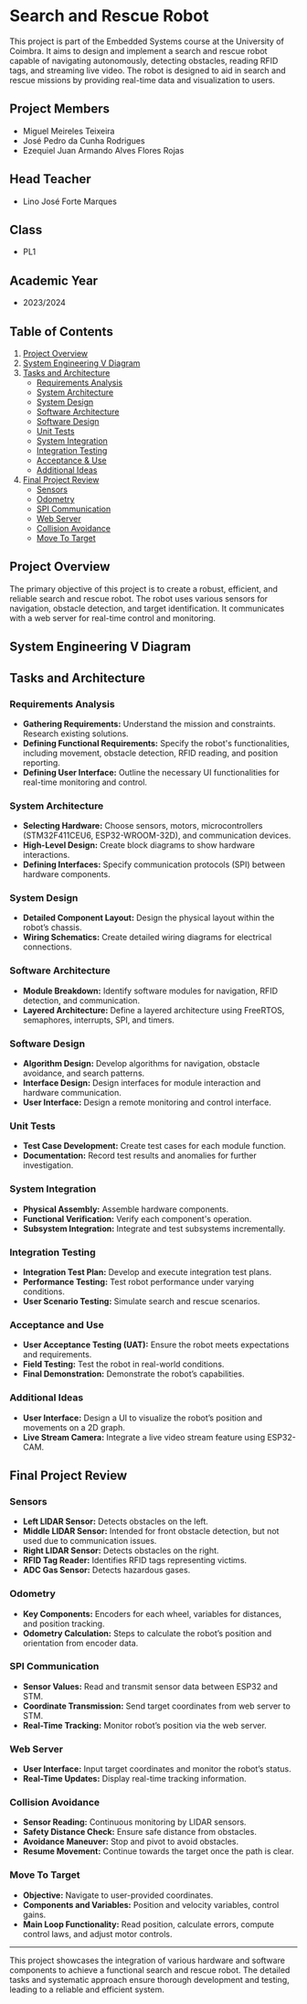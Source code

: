 # Search and Rescue Robot

This project is part of the Embedded Systems course at the University of Coimbra. It aims to design and implement a search and rescue robot capable of navigating autonomously, detecting obstacles, reading RFID tags, and streaming live video. The robot is designed to aid in search and rescue missions by providing real-time data and visualization to users.

## Project Members
- Miguel Meireles Teixeira
- José Pedro da Cunha Rodrigues
- Ezequiel Juan Armando Alves Flores Rojas

## Head Teacher
- Lino José Forte Marques

## Class
- PL1

## Academic Year
- 2023/2024

## Table of Contents
1. [Project Overview](#project-overview)
2. [System Engineering V Diagram](#system-engineering-v-diagram)
3. [Tasks and Architecture](#tasks-and-architecture)
   - [Requirements Analysis](#requirements-analysis)
   - [System Architecture](#system-architecture)
   - [System Design](#system-design)
   - [Software Architecture](#software-architecture)
   - [Software Design](#software-design)
   - [Unit Tests](#unit-tests)
   - [System Integration](#system-integration)
   - [Integration Testing](#integration-testing)
   - [Acceptance & Use](#acceptance-and-use)
   - [Additional Ideas](#additional-ideas)
4. [Final Project Review](#final-project-review)
   - [Sensors](#sensors)
   - [Odometry](#odometry)
   - [SPI Communication](#spi-communication)
   - [Web Server](#web-server)
   - [Collision Avoidance](#collision-avoidance)
   - [Move To Target](#move-to-target)

## Project Overview

The primary objective of this project is to create a robust, efficient, and reliable search and rescue robot. The robot uses various sensors for navigation, obstacle detection, and target identification. It communicates with a web server for real-time control and monitoring.

## System Engineering V Diagram

## Tasks and Architecture

### Requirements Analysis

- **Gathering Requirements:** Understand the mission and constraints. Research existing solutions.
- **Defining Functional Requirements:** Specify the robot's functionalities, including movement, obstacle detection, RFID reading, and position reporting.
- **Defining User Interface:** Outline the necessary UI functionalities for real-time monitoring and control.

### System Architecture

- **Selecting Hardware:** Choose sensors, motors, microcontrollers (STM32F411CEU6, ESP32-WROOM-32D), and communication devices.
- **High-Level Design:** Create block diagrams to show hardware interactions.
- **Defining Interfaces:** Specify communication protocols (SPI) between hardware components.

### System Design

- **Detailed Component Layout:** Design the physical layout within the robot’s chassis.
- **Wiring Schematics:** Create detailed wiring diagrams for electrical connections.

### Software Architecture

- **Module Breakdown:** Identify software modules for navigation, RFID detection, and communication.
- **Layered Architecture:** Define a layered architecture using FreeRTOS, semaphores, interrupts, SPI, and timers.

### Software Design

- **Algorithm Design:** Develop algorithms for navigation, obstacle avoidance, and search patterns.
- **Interface Design:** Design interfaces for module interaction and hardware communication.
- **User Interface:** Design a remote monitoring and control interface.

### Unit Tests

- **Test Case Development:** Create test cases for each module function.
- **Documentation:** Record test results and anomalies for further investigation.

### System Integration

- **Physical Assembly:** Assemble hardware components.
- **Functional Verification:** Verify each component's operation.
- **Subsystem Integration:** Integrate and test subsystems incrementally.

### Integration Testing

- **Integration Test Plan:** Develop and execute integration test plans.
- **Performance Testing:** Test robot performance under varying conditions.
- **User Scenario Testing:** Simulate search and rescue scenarios.

### Acceptance and Use

- **User Acceptance Testing (UAT):** Ensure the robot meets expectations and requirements.
- **Field Testing:** Test the robot in real-world conditions.
- **Final Demonstration:** Demonstrate the robot’s capabilities.

### Additional Ideas

- **User Interface:** Design a UI to visualize the robot’s position and movements on a 2D graph.
- **Live Stream Camera:** Integrate a live video stream feature using ESP32-CAM.

## Final Project Review

### Sensors

- **Left LIDAR Sensor:** Detects obstacles on the left.
- **Middle LIDAR Sensor:** Intended for front obstacle detection, but not used due to communication issues.
- **Right LIDAR Sensor:** Detects obstacles on the right.
- **RFID Tag Reader:** Identifies RFID tags representing victims.
- **ADC Gas Sensor:** Detects hazardous gases.

### Odometry

- **Key Components:** Encoders for each wheel, variables for distances, and position tracking.
- **Odometry Calculation:** Steps to calculate the robot’s position and orientation from encoder data.

### SPI Communication

- **Sensor Values:** Read and transmit sensor data between ESP32 and STM.
- **Coordinate Transmission:** Send target coordinates from web server to STM.
- **Real-Time Tracking:** Monitor robot’s position via the web server.

### Web Server

- **User Interface:** Input target coordinates and monitor the robot’s status.
- **Real-Time Updates:** Display real-time tracking information.

### Collision Avoidance

- **Sensor Reading:** Continuous monitoring by LIDAR sensors.
- **Safety Distance Check:** Ensure safe distance from obstacles.
- **Avoidance Maneuver:** Stop and pivot to avoid obstacles.
- **Resume Movement:** Continue towards the target once the path is clear.

### Move To Target

- **Objective:** Navigate to user-provided coordinates.
- **Components and Variables:** Position and velocity variables, control gains.
- **Main Loop Functionality:** Read position, calculate errors, compute control laws, and adjust motor controls.

---

This project showcases the integration of various hardware and software components to achieve a functional search and rescue robot. The detailed tasks and systematic approach ensure thorough development and testing, leading to a reliable and efficient system.
